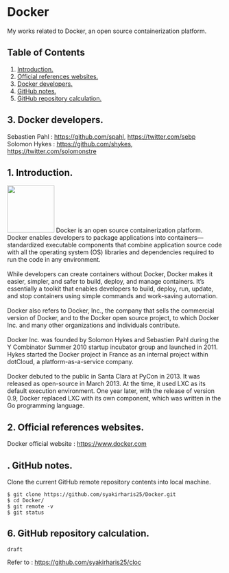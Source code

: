 # Docker
My works related to Docker, an open source containerization platform.

## Table of Contents
1. [Introduction.](#introduction)
2. [Official references websites.](#references)
3. [Docker developers.](#developers)
4. [GitHub notes.](#github)
5. [GitHub repository calculation.](#calculation)

<a name="developers"></a>
## 3. Docker developers.
Sebastien Pahl : https://github.com/spahl, https://twitter.com/sebp <br />
Solomon Hykes : https://github.com/shykes, https://twitter.com/solomonstre <br />

<a name="introduction"></a>
## 1. Introduction.
<img src="docker.png" height="110">
Docker is an open source containerization platform. Docker enables developers to package applications into containers—standardized executable components that combine application source code with all the operating system (OS) libraries and dependencies required to run the code in any environment.
<br /><br />
While developers can create containers without Docker, Docker makes it easier, simpler, and safer to build, deploy, and manage containers. It’s essentially a toolkit that enables developers to build, deploy, run, update, and stop containers using simple commands and work-saving automation.
<br /><br />
Docker also refers to Docker, Inc., the company that sells the commercial version of Docker, and to the Docker open source project, to which Docker Inc. and many other organizations and individuals contribute.
<br /><br />
Docker Inc. was founded by Solomon Hykes and Sebastien Pahl during the Y Combinator Summer 2010 startup incubator group and launched in 2011. Hykes started the Docker project in France as an internal project within dotCloud, a platform-as-a-service company.
<br /><br />
Docker debuted to the public in Santa Clara at PyCon in 2013. It was released as open-source in March 2013. At the time, it used LXC as its default execution environment. One year later, with the release of version 0.9, Docker replaced LXC with its own component, which was written in the Go programming language.

<a name="references"></a>
## 2. Official references websites.
Docker official website : https://www.docker.com <br />
 
<a name="github"></a>
## . GitHub notes.
Clone the current GitHub remote repository contents into local machine.
```
$ git clone https://github.com/syakirharis25/Docker.git
$ cd Docker/
$ git remote -v
$ git status
```

<a name="calculation"></a>
## 6. GitHub repository calculation.
```
draft
```
Refer to : https://github.com/syakirharis25/cloc
